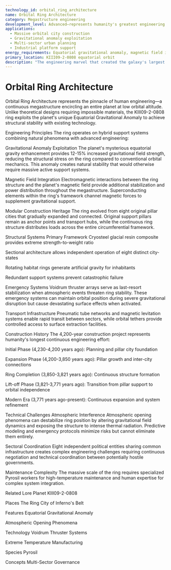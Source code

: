 ```yaml
---
technology_id: orbital_ring_architecture
name: Orbital Ring Architecture
category: Megastructure engineering
development_level: Advanced—represents humanity's greatest engineering achievement
applications:
  - Massive orbital city construction
  - Gravitational anomaly exploitation
  - Multi-sector urban planning
  - Industrial platform support
energy_requirements: Equatorial gravitational anomaly, magnetic field interactions, emergency voidrum systems
primary_location: KIII09-2-0808 equatorial orbit
description: "The engineering marvel that created the galaxy's largest continuous orbital city, harnessing natural gravitational anomalies to support millions of inhabitants above a volcanic hellscape."
---
```

# Orbital Ring Architecture

Orbital Ring Architecture represents the pinnacle of human engineering—a continuous megastructure encircling an entire planet at low orbital altitude. Unlike theoretical designs requiring impossible materials, the KIII09-2-0808 ring exploits the planet's unique Equatorial Gravitational Anomaly to achieve structural stability with existing technology.

Engineering Principles
The ring operates on hybrid support systems combining natural phenomena with advanced engineering:

Gravitational Anomaly Exploitation
The planet's mysterious equatorial gravity enhancement provides 12-15% increased gravitational field strength, reducing the structural stress on the ring compared to conventional orbital mechanics. This anomaly creates natural stability that would otherwise require massive active support systems.

Magnetic Field Integration
Electromagnetic interactions between the ring structure and the planet's magnetic field provide additional stabilization and power distribution throughout the megastructure. Superconducting elements within the ring's framework channel magnetic forces to supplement gravitational support.

Modular Construction Heritage
The ring evolved from eight original pillar cities that gradually expanded and connected. Original support pillars remain as anchor points and transport hubs, while the continuous ring structure distributes loads across the entire circumferential framework.

Structural Systems
Primary Framework
Cryosteel glacial resin composite provides extreme strength-to-weight ratio

Sectional architecture allows independent operation of eight distinct city-states

Rotating habitat rings generate artificial gravity for inhabitants

Redundant support systems prevent catastrophic failure

Emergency Systems
Voidrum thruster arrays serve as last-resort stabilization when atmospheric events threaten ring stability. These emergency systems can maintain orbital position during severe gravitational disruption but cause devastating surface effects when activated.

Transport Infrastructure
Pneumatic tube networks and magnetic levitation systems enable rapid transit between sectors, while orbital tethers provide controlled access to surface extraction facilities.

Construction History
The 4,200-year construction project represents humanity's longest continuous engineering effort:

Initial Phase (4,230-4,200 years ago): Planning and pillar city foundation

Expansion Phase (4,200-3,850 years ago): Pillar growth and inter-city connections

Ring Completion (3,850-3,821 years ago): Continuous structure formation

Lift-off Phase (3,821-3,771 years ago): Transition from pillar support to orbital independence

Modern Era (3,771 years ago-present): Continuous expansion and system refinement

Technical Challenges
Atmospheric Interference
Atmospheric opening phenomena can destabilize ring position by altering gravitational field dynamics and exposing the structure to intense thermal radiation. Predictive modeling and emergency protocols minimize risks but cannot eliminate them entirely.

Sectoral Coordination
Eight independent political entities sharing common infrastructure creates complex engineering challenges requiring continuous negotiation and technical coordination between potentially hostile governments.

Maintenance Complexity
The massive scale of the ring requires specialized Pyrosil workers for high-temperature maintenance and human expertise for complex system integration.

Related Lore
Planet
KIII09-2-0808

Places
The Ring City of Inferno's Belt

Features
Equatorial Gravitational Anomaly

Atmospheric Opening Phenomena

Technology
Voidrum Thruster Systems

Extreme Temperature Manufacturing

Species
Pyrosil

Concepts
Multi-Sector Governance 